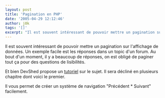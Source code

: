 ```yaml
---
layout: post
title: 'Pagination en PHP'
date: '2005-04-29 12:12:46'
author: j0k
tags: '[]'
excerpt: "Il est souvent intéressant de pouvoir mettre un pagination sur l'affichage de données. Un exemple facile est les réponses dans un topic d'un forum. Au bout d'un moment, il y a beaucoup de réponses, on est obligé de paginer tout ça pour des questions de lisibilités.     \nEt bien DevShed propose un      …"
---
```


Il est souvent intéressant de pouvoir mettre un pagination sur l'affichage de données. Un exemple facile est les réponses dans un topic d'un forum. Au bout d'un moment, il y a beaucoup de réponses, on est obligé de paginer tout ça pour des questions de lisibilités.

Et bien DevShed propose un [tutoriel](http://www.devshed.com/c/a/PHP/Previous-or-Next-Paginating-Records-with-PHP-part-1/) sur le sujet. Il sera décliné en plusieurs chapitre dont voici le premier.

Il vous permet de créer un système de navigation "Précédent * Suivant" facilement.
